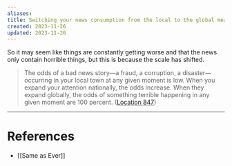 ```yaml
---
aliases: 
title: Switching your news consumption from the local to the global means that catastrophic bad news are guaranteed
created: 2023-11-26
updated: 2023-11-26
---
```

So it may seem like things are constantly getting worse and that the news only contain horrible things, but this is because the scale has shifted.

> The odds of a bad news story—a fraud, a corruption, a disaster—occurring in your local town at any given moment is low. When you expand your attention nationally, the odds increase. When they expand globally, the odds of something terrible happening in any given moment are 100 percent. ([Location 847](https://readwise.io/to_kindle?action=open&asin=B0C4B5D541&location=847))

---
# References
* [[Same as Ever]]